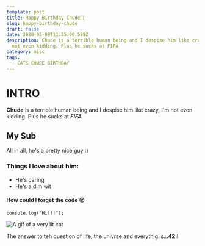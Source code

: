 ```yaml
---
template: post
title: Happy Birthday Chude 🎉
slug: happy-birthday-chude
draft: false
date: 2020-05-09T11:55:00.599Z
description: Chude is a terrible human being and I despise him like crazy, I'm
  not even kidding. Plus he sucks at FIFA
category: misc
tags:
  - CATS CHUDE BIRTHDAY
---
```

# **INTRO**

**Chude** is a terrible human being and I despise him like crazy, I'm not even kidding. Plus he sucks at ***FIFA***



## **My Sub**

All in all, he's a pretty nice guy :)



### Things I love about him:

* He's caring
* He's a dim wit



#### How could I forget the code 😮

`console.log("Hi!!!");`

![A  gif of a very lit cat](/media/cat.gif "A very lit cat")



The answer to teh question of life, the univrse and everythig is...**42**!!